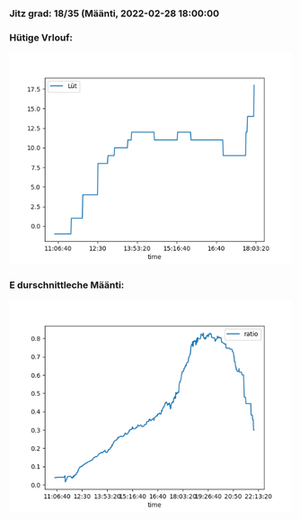 ### Jitz grad: 18/35 (Määnti, 2022-02-28 18:00:00

### Hütige Vrlouf:
![Graph](Today.png)

### E durschnittleche Määnti:
![Graph](Määnti.png)